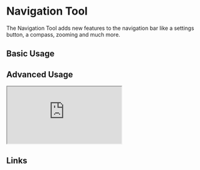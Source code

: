 # Navigation Tool

The Navigation Tool adds new features to the navigation bar like a settings button, a compass, zooming and much more.

## Basic Usage


## Advanced Usage

<iframe
  id="iframe--core-maplibremap--style-change-config"
  title="Style Change Config"
  src="https://mapcomponents.github.io/react-map-components-maplibre/iframe.html?viewMode=story&amp;id=mapcomponents-mlnavigationtools--custom-button"
  allowfullscreen=""
  loading="lazy"
  style={{ width: "100%", height: "500px", border: "0px none" }}
></iframe>

## Links